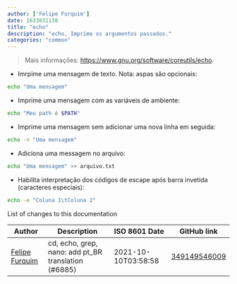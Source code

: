 ```yaml
---
author: ['Felipe Furquim']
date: 1633831138
title: "echo"
description: "echo, Imprime os argumentos passados."
categories: "common"
---
```

> Mais informações: <https://www.gnu.org/software/coreutils/echo>.

- Imrpime uma mensagem de texto. Nota: aspas são opcionais:

```bash
echo "Uma mensagem"
```

- Imprime uma mensagem com as variáveis de ambiente:

```bash
echo "Meu path é $PATH"
```

- Imprime uma mensagem sem adicionar uma nova linha em seguida:

```bash
echo -n "Uma mensagem"
```

- Adiciona uma messagem no arquivo:

```bash
echo "Uma mensagem" >> arquivo.txt
```

- Habilita interpretação dos códigos de escape após barra invetida (caracteres especiais):

```bash
echo -e "Coluna 1\tColuna 2"
```
List of changes to this documentation


Author | Description | ISO 8601 Date | GitHub link
------|-----|-----|-----
[Felipe Furquim](mailto:49817522+FvFurquim@users.noreply.github.com) | cd, echo, grep, nano: add pt_BR translation (#6885) | 2021-10-10T03:58:58 | [349149546009](https://github.com/tldr-pages/tldr/commit/349149546009f1cf27f38f63d07a153bf02c67e0)

